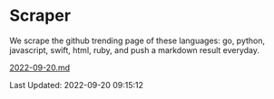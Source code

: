 # Scraper

We scrape the github trending page of these languages: go, python, javascript, swift, html, ruby, and push a markdown result everyday.

[2022-09-20.md](https://github.com/henson/Scraper/blob/master/2022-09-20.md)

Last Updated: 2022-09-20 09:15:12